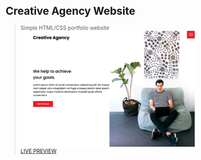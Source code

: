 # Creative Agency Website

> Simple HTML/CSS portfolio website
> ![Creative Agency](/images/screenshot.png 'Creative Agency')
> [LIVE PREVIEW](https://raw.githack.com/bradtraversy/creative-agency-website/master/index.html)
